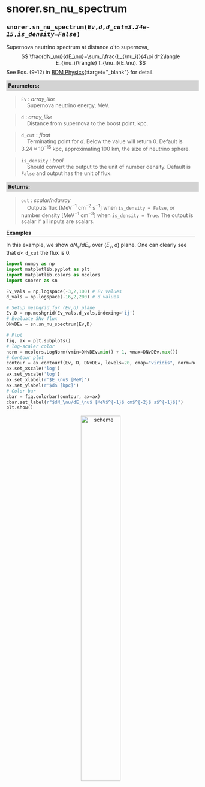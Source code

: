 <script>
window.MathJax = {
  tex: {
    tags: "ams"  // Auto-numbering, AMS based
  }
};
</script>

<style>
.mono {
    font-family: monospace;
}
</style>


# snorer.sn_nu_spectrum


###  <span class="mono">snorer.sn_nu_spectrum(*Ev*,*d*,*d_cut=3.24e-15*,*is_density=False*)</span>

Supernova neutrino spectrum at distance $d$ to supernova,
$$
\frac{dN_\nu}{dE_\nu}=\sum_i\frac{L_{\nu_i}}{4\pi d^2\langle E_{\nu_i}\rangle} f_{\nu_i}(E_\nu).
$$
See Eqs. (9-12) in [BDM Physics](../../manual/overview.md#snnu-spectrum){:target="_blank"} for detail.
**<div style="background-color: lightgrey; padding: 5px; width: 100%;">Parameters:</div>**

> `Ev` : *array_like* <br>&nbsp;&nbsp;&nbsp;&nbsp;Supernova neutrino energy, MeV.

> `d` : *array_like* <br>&nbsp;&nbsp;&nbsp;&nbsp;Distance from supernova to the boost point, kpc.

> `d_cut` : *float* <br>&nbsp;&nbsp;&nbsp;&nbsp;Terminating point for $d$. Below the value will return 0. Default is $3.24\times 10^{-15}$ kpc, approximating 100 km, the size of neutrino sphere.

> `is_density` : *bool* <br>&nbsp;&nbsp;&nbsp;&nbsp;Should convert the output to the unit of number density. Default is `False` and output has the unit of flux.


**<div style="background-color: lightgrey; padding: 5px; width: 100%;">Returns:</div>**

> `out` : *scalar/ndarray* <br>&nbsp;&nbsp;&nbsp;&nbsp;Outputs flux [MeV<sup>−1</sup> cm<sup>−2</sup> s<sup>−1</sup>] when `is_density = False`, or number density [MeV<sup>−1</sup> cm<sup>−3</sup>] when `is_density = True`. The output is scalar if all inputs are scalars.

**<div style="border-bottom: 1px solid lightgray; width: 100%;">Examples</div>**

In this example, we show $dN_\nu/dE_\nu$ over $(E_\nu,d)$ plane. One can clearly see
that $d<$ `d_cut` the flux is 0.

```python
import numpy as np
import matplotlib.pyplot as plt
import matplotlib.colors as mcolors
import snorer as sn

Ev_vals = np.logspace(-3,2,100) # Ev values
d_vals = np.logspace(-16,2,200) # d values

# Setup meshgrid for (Ev,d) plane
Ev,D = np.meshgrid(Ev_vals,d_vals,indexing='ij')
# Evaluate SNv flux
DNvDEv = sn.sn_nu_spectrum(Ev,D)

# Plot
fig, ax = plt.subplots()
# log-scaler color
norm = mcolors.LogNorm(vmin=DNvDEv.min() + 1, vmax=DNvDEv.max())
# Contour plot
contour = ax.contourf(Ev, D, DNvDEv, levels=20, cmap="viridis", norm=norm)
ax.set_xscale('log')
ax.set_yscale('log')
ax.set_xlabel(r'$E_\nu$ [MeV]')
ax.set_ylabel(r'$d$ [kpc]')
# Color bar
cbar = fig.colorbar(contour, ax=ax)
cbar.set_label(r"$dN_\nu/dE_\nu$ [MeV$^{-1}$ cm$^{-2}$ s$^{-1}$]")
plt.show()
```
<figure id="gx">
<center><img src="../../../figs/dNvdEv.svg" alt="scheme" style="width: 50%;">
</figure>
